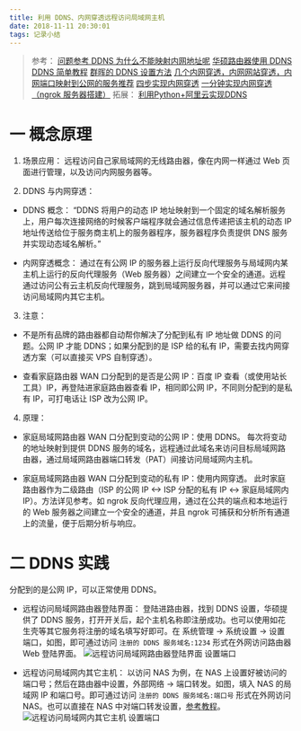 ```yaml
---
title: 利用 DDNS、内网穿透远程访问局域网主机
date: 2018-11-11 20:30:01
tags: 记录小结
---
```

> 参考：
[问题参考 DDNS 为什么不能映射内网地址呢](http://koolshare.cn/forum.php?mod=viewthread&tid=136243&highlight=ddns)
[华硕路由器使用 DDNS](https://jingyan.baidu.com/article/fc07f98944a83c12ffe51985.html)
[DDNS 简单教程](https://new.qq.com/omn/20181009/20181009A22BUS.html?pc)
[群晖的 DDNS 设置方法](http://www.33lc.com/article/6576.html)
[几个内网穿透，内网网站穿透，内网端口映射到公网的服务推荐](https://www.v2ex.com/t/268495)
[四步实现内网穿透](https://www.jianshu.com/p/b60795a3c9fc)
[一分钟实现内网穿透（ngrok 服务器搭建）](https://blog.csdn.net/zhangguo5/article/details/77848658?utm_source=5ibc.net&utm_medium=referral)
拓展：
[利用Python+阿里云实现DDNS](https://blog.csdn.net/mgsky1/article/details/80466840)

# 一 概念原理
1. 场景应用：
远程访问自己家局域网的无线路由器，像在内网一样通过 Web 页面进行管理，以及访问内网服务器等。

2. DDNS 与内网穿透： 
- DDNS 概念：
“DDNS 将用户的动态 IP 地址映射到一个固定的域名解析服务上，用户每次连接网络的时候客户端程序就会通过信息传递把该主机的动态 IP 地址传送给位于服务商主机上的服务器程序，服务器程序负责提供 DNS 服务并实现动态域名解析。”

- 内网穿透概念：
通过在有公网 IP 的服务器上运行反向代理服务与局域网内某主机上运行的反向代理服务（Web 服务器）之间建立一个安全的通道。远程通过访问公有云主机反向代理服务，跳到局域网服务器，并可以通过它来间接访问局域网内其它主机。

3. 注意：
- 不是所有品牌的路由器都自动帮你解决了分配到私有 IP 地址做 DDNS 的问题。公网 IP 才能 DDNS；如果分配到的是 ISP 给的私有 IP，需要去找内网穿透方案（可以直接买 VPS 自制穿透）。

- 查看家庭路由器 WAN 口分配到的是否是公网 IP：百度 IP 查看（或使用站长工具）IP，再登陆进家庭路由器查看 IP，相同即公网 IP，不同则分配到的是私有 IP，可打电话让 ISP 改为公网 IP。

4. 原理：
- 家庭局域网路由器 WAN 口分配到变动的公网 IP：使用 DDNS。
每次将变动的地址映射到提供 DDNS 服务的域名，远程通过此域名来访问目标局域网路由器，通过局域网路由器端口转发（PAT）间接访问局域网内主机。

- 家庭局域网路由器 WAN 口分配到变动的私有 IP：使用内网穿透。
此时家庭路由器作为二级路由（ISP 的公网 IP <-> ISP 分配的私有 IP <-> 家庭局域网内 IP）。方法详见参考。如 ngrok 反向代理应用，通过在公共的端点和本地运行的 Web 服务器之间建立一个安全的通道，并且 ngrok 可捕获和分析所有通道上的流量，便于后期分析与响应。

# 二 DDNS 实践
分配到的是公网 IP，可以正常使用 DDNS。

- 远程访问局域网路由器登陆界面：
登陆进路由器，找到 DDNS 设置，华硕提供了 DDNS 服务，打开开关后，起个主机名称即注册成功。也可以使用如花生壳等其它服务将注册的域名填写好即可。在 系统管理 -> 系统设置 -> 设置端口，如图，即可通过访问 `注册的 DDNS 服务域名:1234` 形式在外网访问路由器 Web 登陆界面。
![远程访问局域网路由器登陆界面 设置端口](图1.PNG)

- 远程访问局域网内其它主机：
以访问 NAS 为例，在 NAS 上设置好被访问的端口号；然后在路由器中设置，外部网络 -> 端口转发。如图，填入 NAS 的局域网 IP 和端口号。即可通过访问 `注册的 DDNS 服务域名:端口号` 形式在外网访问 NAS。也可以直接在 NAS 中对端口转发设置，[参考教程](https://jingyan.baidu.com/article/84b4f565af615e60f6da32c9.html)。
![远程访问局域网内其它主机 设置端口](图2.PNG)